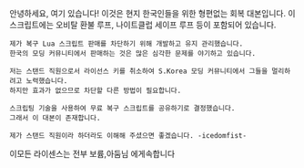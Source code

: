 안녕하세요, 여기 있습니다! 이것은 현지 한국인들을 위한 형편없는 회복 대본입니다.
    이 스크립트에는 오비탈 환불 루프, 나이트클럽 세이프 루프 등이 포함되어 있습니다.

    제가 복구 Lua 스크립트 판매를 차단하기 위해 개발하고 유지 관리했습니다.
    한국의 모딩 커뮤니티에서 판매하는 것은 많은 심각한 문제를 야기하고 있습니다.

    저는 스탠드 직원으로서 라이선스 키를 취소하여 S.Korea 모딩 커뮤니티에서 그들을 멀리하려고 노력했습니다.
    하지만 효과가 없으므로 차단할 다른 방법이 필요합니다.

    스크립팅 기술을 사용하여 무료 복구 스크립트를 공유하기로 결정했습니다.
    그래서 이 대본이 존재합니다.

    제가 스탠드 직원이라 하더라도 이해해 주셨으면 좋겠습니다. -icedomfist-

이모든 라이센스는 전부 보륨,아둠님 에게속합니다
